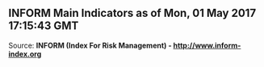 ## INFORM Main Indicators as of Mon, 01 May 2017 17:15:43 GMT

Source: **INFORM (Index For Risk Management) - http://www.inform-index.org**